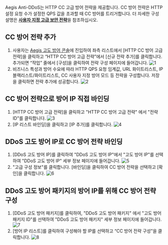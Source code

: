 
Aegis Anti-DDoS는 HTTP CC 고급 방어 전략을 제공합니다. CC 방어 전략은 HTTP 설정 요청 수가 설정한 QPS 값을 초과할 때 CC 방어를 트리거합니다. 더 자세한 구성 설명은 [**사용자 지정 고급 보안 전략**](https://cloud.tencent.com/document/product/685/18800#.E8.87.AA.E5.AE.9A.E4.B9.89.E5.AE.89.E5.85.A8.E7.AD.96.E7.95.A5)을 참조하십시오.

## CC 방어 전략 추가
1. 사용자는 [Aegis 고도 방어 콘솔](https://console.cloud.tencent.com/gamesec)에 진입하여 좌측 리스트에서 [HTTP CC 방어 고급 전략]을 클릭하고 “HTTP CC 방어 고급 전략”에서 [신규 전략 추가]를 클릭합니다. 추가되면 “작업” 줄에서 [구성]을 클릭하여 전략 구성 페이지에 들어갑니다.
![1](https://main.qcloudimg.com/raw/c5faea1489bdcb739cd03420f4d3fc06.png)
2. 비즈니스 특성과 방어 수요에 따라 HTTP QPS 요청 임계값, URL 화이트리스트, IP 블랙리스트/화이트리스트, CC 사용자 지정 방어 모드 등 전략을 구성합니다. 저장을 클릭하면 전략 추가에 성공합니다.
![2](https://main.qcloudimg.com/raw/8c8c46aad7560e6dbd089305a2891ffe.png)

## CC 방어 전략으로 방어 IP 직접 바인딩
1. [HTTP CC 방어 고급 전략]을 클릭하고 "HTTP CC 방어 고급 전략" 에서 "전략 ID"를 클릭합니다.
![3](https://main.qcloudimg.com/raw/2ab53c3cd58174111cc71874c02fda28.png)
2. [IP 리스트 바인딩]을 클릭하고 [IP 추가]를 클릭합니다.
![4](https://main.qcloudimg.com/raw/d857fdfe240ffb97f9d7e660f5b33769.png)

## DDoS 고도 방어 IP로 CC 방어 전략 바인딩
1. [DDoS 고도 방어 IP]를 클릭하여 "DDoS 고도 방어 IP"에서 "고도 방어 IP"를 선택하여 "DDoS 고도 방어 IP" 세부 정보 페이지에 들어갑니다.
![5](https://main.qcloudimg.com/raw/c0471d6205fd33589b47fd6feac73e99.png)
2. "고급 구성 정보"를 클릭합니다. [바인딩]을 클릭하여 CC 방어 전략을 선택하고 [확인]을 클릭합니다.
![6](https://main.qcloudimg.com/raw/d53e3c0da9a42a84c046792ad48c9362.png)

## DDoS 고도 방어 패키지의 방어 IP를 위해 CC 방어 전략 구성
1. [DDoS 고도 방어 패키지]를 클릭하여, "DDoS 고도 방어 패키지" 에서 "고도 방어 패키지 ID"를 선택하여 "DDoS 고도 방어 패키지" 세부 정보 페이지에 들어갑니다.
![7](https://main.qcloudimg.com/raw/24814f1f43c8bc54ad8457b5dc47aca3.png)
2. [방어 IP 리스트]를 클릭하여 구성해야 할 IP를 선택하고 “CC 방어 전략 구성”을 클릭합니다.
![8](https://main.qcloudimg.com/raw/cffbc55e398cbfe8c97b6c79722e29e4.png)

